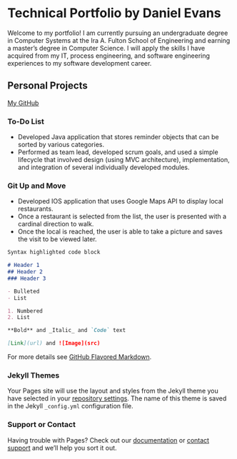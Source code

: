# Technical Portfolio by Daniel Evans

Welcome to my portfolio! I am currently pursuing an undergraduate degree in Computer Systems at the Ira A. Fulton School of Engineering and earning a master’s degree in Computer Science. I will apply the skills I have acquired from my IT, process engineering, and software engineering experiences to my software development career.

## Personal Projects 
[My GitHub](https://github.com/danieljevans)

### To-Do List

- Developed Java application that stores reminder objects that can be sorted by various categories. 
- Performed as team lead, developed scrum goals, and used a simple lifecycle that involved design (using MVC architecture), implementation, and integration of several individually developed modules.

### Git Up and Move

- Developed IOS application that uses Google Maps API to display local restaurants. 
- Once a restaurant is selected from the list, the user is presented with a cardinal direction to walk. 
- Once the local is reached, the user is able to take a picture and saves the visit to be viewed later. 

```markdown
Syntax highlighted code block

# Header 1
## Header 2
### Header 3

- Bulleted
- List

1. Numbered
2. List

**Bold** and _Italic_ and `Code` text

[Link](url) and ![Image](src)
```

For more details see [GitHub Flavored Markdown](https://guides.github.com/features/mastering-markdown/).

### Jekyll Themes

Your Pages site will use the layout and styles from the Jekyll theme you have selected in your [repository settings](https://github.com/danieljevans/danieljevans.github.io/settings). The name of this theme is saved in the Jekyll `_config.yml` configuration file.

### Support or Contact

Having trouble with Pages? Check out our [documentation](https://help.github.com/categories/github-pages-basics/) or [contact support](https://github.com/contact) and we’ll help you sort it out.
